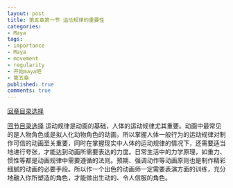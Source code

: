 ```yaml
---
layout: post
title: 第五章第一节 运动规律的重要性
categories:
- Maya
tags:
- importance
- Maya
- movement
- regularity
- 开始maya吧
- 第五章
published: true
comments: true
---
```

<p><!--more--></p>

<p><a href="http://hivan.me/2008/03/20/begin-maya.html" target="_blank">回章目录选择</a></p>

<p><a href="http://hivan.me/2008/03/22/fifty-movement-regularity-for-body.html">回节目录选择</a>
运动规律是动画的基础，人体的运动规律尤其重要。动画中最常见的是人物角色或是拟人化动物角色的动画，所以掌握人体一般行为的运动规律对制作可信的动画至关重要，同时在掌握现实中人体的运动规律的情况下，还需要适当地进行夸张，才能达到动画所需要表达的力度。日常生活中的力学原理，如重力、惯性等都是动画规律中需要遵循的法则。预期、强调动作等动画原则也是制作精彩细腻的动画的必要手段。所以作一个出色的动画师一定需要表演方面的训练，充分地融入你所塑造的角色，才能做出生动的、令人信服的角色。</p>
